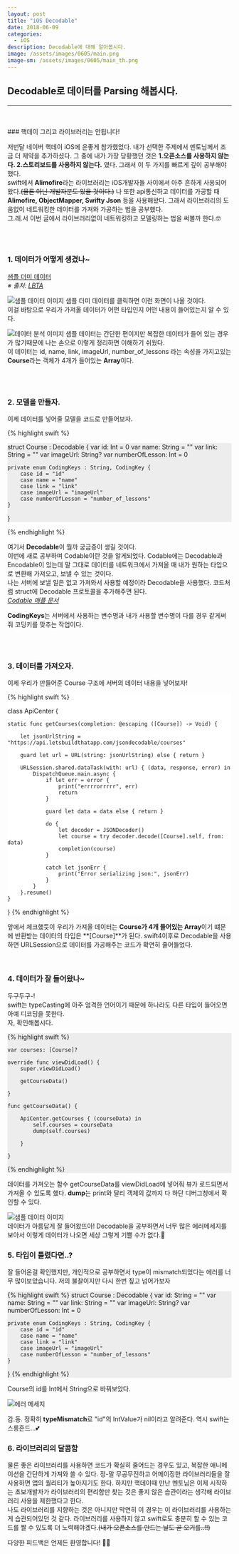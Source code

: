 ```yaml
---
layout: post
title: "iOS Decodable"
date: 2018-06-09
categories:
  - iOS
description: Decodable에 대해 알아봅시다. 
image: /assets/images/0605/main.png
image-sm: /assets/images/0605/main_th.png
---
```



## Decodable로 데이터를 Parsing 해봅시다.
---


<br/>
<br/>
### 핵데이 그리고 라이브러리는 안됩니다!

저번달 네이버 핵데이 iOS에 운좋게 참가했었다. 내가 선택한 주제에서 멘토님께서 조금 더 제약을 추가하셨다. 그 중에 내가 가장 당황했던 것은 **1.오픈소스를 사용하지 않는다. 2.스토리보드를 사용하지 않는다.** 였다. 그래서 이 두 가지를 빠르게 깊이 공부해야 했다.  
swift에서 **Alimofire**라는 라이브러리는 iOS개발자들 사이에서 아주 흔하게 사용되어왔다.~~(물론 아닌 개발자분도 있을 것이다.)~~ 나 또한 api통신하고 데이터를 가공할 때 **Alimofire, ObjectMapper, Swifty Json** 등을 사용해왔다. 그래서 라이브러리의 도움없이 네트워킹한 데이터를 가져와 가공하는 법을 공부했다.  
그.래.서 이번 글에서 라이브러리없이 네트워킹하고 모델링하는 법을 써볼까 한다.🤓

  
<br />
<br />


### 1. 데이터가 어떻게 생겼나~      


[샘플 더미 데이터](https://api.letsbuildthatapp.com/jsondecodable/courses)  
*※ 출처: [LBTA](https://www.letsbuildthatapp.com/)*  
  

![샘플 데이터 이미지](/assets/images/0605/dummy.png)
샘플 더미 데이터를 클릭하면 이런 화면이 나올 것이다.  
이걸 바탕으로 우리가 가져올 데이터가 어떤 타입인지 어떤 내용이 들어있는지 알 수 있다.  

  
![데이터 분석 이미지](/assets/images/0605/courseArray..jpeg)
샘플 데이터는 간단한 편이지만 복잡한 데이터가 들어 있는 경우가 많기때문에 나는 손으로 이렇게 정리하면 이해하기 쉬웠다.  
이 데이터는 id, name, link, imageUrl, number_of_lessons 라는 속성을 가지고있는 **Course**라는 객체가 4개가 들어있는 **Array**이다.

  
  
<br />
<br />
  
  
### 2. 모델을 만들자.  
  
이제 데이터를 넣어줄 모델을 코드로 만들어보자.


{% highlight swift %}
<div style="background-color: #EDEDED">
struct Course : Decodable {
    var id: Int = 0
    var name: String = ""
    var link: String = ""
    var imageUrl: String?
    var numberOfLesson: Int = 0
    
    private enum CodingKeys : String, CodingKey {
        case id = "id"
        case name = "name"
        case link = "link"
        case imageUrl = "imageUrl"
        case numberOfLesson = "number_of_lessons"
    }
}
</div>
{% endhighlight %}


여기서 **Decodable**이 뭘까 궁금증이 생길 것이다.  
이번에 새로 공부하며 Codable이란 것을 알게되었다. Codable에는 Decodable과 Encodable이 있는데 말 그대로 데이터를 네트워크에서 가져올 때 내가 원하는 타입으로 변환해 가져오고, 보낼 수 있는 것이다.  
나는 서버에 보낼 일은 없고 가져와서 사용할 예정이라 Decodable을 사용했다. 코드처럼 struct에 Decodable 프로토콜을 추가해주면 된다.  
*[Codable 애플 문서](https://www.letsbuildthatapp.com/)*  
  
**CodingKeys**는 서버에서 사용하는 변수명과 내가 사용할 변수명이 다를 경우 같게써줘 코딩키를 맞추는 작업이다.



<br />
<br />

### 3. 데이터를 가져오자.  
 
  
이제 우리가 만들어준 Course 구조에 서버의 데이터 내용을 넣어보자!  
  
  
<div style="background-color: white">
{% highlight swift %}

class ApiCenter {
    
    static func getCourses(completion: @escaping ([Course]) -> Void) {
        
        let jsonUrlString = "https://api.letsbuildthatapp.com/jsondecodable/courses"
        
        guard let url = URL(string: jsonUrlString) else { return }
        
        URLSession.shared.dataTask(with: url) { (data, response, error) in
            DispatchQueue.main.async {
                if let err = error {
                    print("errrrorrrrr", err)
                    return
                }
                
                guard let data = data else { return }
                
                do {
                    let decoder = JSONDecoder()
                    let course = try decoder.decode([Course].self, from: data)
                    completion(course)
                }
                    
                catch let jsonErr {
                    print("Error serializing json:", jsonErr)
                }
            }
        }.resume()
    }
}
{% endhighlight %}  
</div>

  
앞에서 체크했듯이 우리가 가져올 데이터는 **Course가 4개 들어있는 Array**이기 떄문에 반환받는 데이터의 타입은 **[Course]**가 된다.
swift4이후로 Decodable을 사용하면 URLSession으로 데이터를 가공해주는 코드가 확연히 줄어들었다.  

<br />

  
### 4. 데이터가 잘 들어왔나~
  
두구두구-!  
swift는 typeCasting에 아주 엄격한 언어이기 때문에 하나라도 다른 타입이 들어오면 아예 디코딩을 못한다.  
자, 확인해봅시다.  
  
<div style="background-color: #EDEDED">
{% highlight swift %}

    var courses: [Course]?

    override func viewDidLoad() {
        super.viewDidLoad()
        
        getCourseData()

    }
    
    func getCourseData() {
        
        ApiCenter.getCourses { (courseData) in
            self.courses = courseData
            dump(self.courses)
            
        }
        
    }
    

{% endhighlight %}  
</div>  

  
데이터를 가져오는 함수 getCourseData를 viewDidLoad에 넣어줘 뷰가 로드되면서 가져올 수 있도록 했다. **dump**는 print와 달리 객체의 값까지 다 하단 디버그창에서 확인할 수 있다.
  
  
![샘플 데이터 이미지](/assets/images/0605/dump.png)  
데이터가 아름답게 잘 들어왔뜨아! Decodable을 공부하면서 너무 많은 에러메세지를 보아서 이렇게 데이터가 나오면 세상 그렇게 기쁠 수가 없다.🤩  
  
    
    
    
### 5. 타입이 틀렸다면..?  
  
잘 들어온걸 확인했지만, 개인적으로 공부하면서 type이 mismatch되었다는 에러를 너무 많이보았습니다. 저의 불찰이지만 다시 한번 짚고 넘어가보자  
  
<div style="background-color: #EDEDED">
{% highlight swift %}
struct Course : Decodable {
    var id: String = ""
    var name: String = ""
    var link: String = ""
    var imageUrl: String?
    var numberOfLesson: Int = 0
    
    private enum CodingKeys : String, CodingKey {
        case id = "id"
        case name = "name"
        case link = "link"
        case imageUrl = "imageUrl"
        case numberOfLesson = "number_of_lessons"
    }
}
{% endhighlight %}
</div>  
  
Course의 id를 Int에서 String으로 바꿔보았다.  
  
![에러 메세지](/assets/images/0605/error.png)  


감.동. 정확히 **typeMismatch**로 "id"의 IntValue가 nil이라고 알려준다. 역시 swift는 스릉흔드...💕    

  
  
  
  
    
### 6. 라이브러리의 달콤함
  
물론 좋은 라이브러리를 사용하면 코드가 확실히 줄어드는 경우도 있고, 복잡한 애니메이션을 간단하게 가져와 쓸 수 있다. 정-말 무공무진하고 어메이징한 라이브러리들을 잘 사용하면 앱의 퀄리티가 높아지기도 한다. 하지만 핵데이때 만난 멘토님은 이제 시작하는 초보개발자가 라이브러리의 편리함만 찾는 것은 좋지 않은 습관이라는 생각해 라이브러리 사용을 제한했다고 한다.    
나도 라이브러리를 지향하는 것은 아니지만 막연히 이 경우는 이 라이브러리를 사용하는게 습관되어있던 것 같다. 라이브러리를 사용하지 않고 swift로도 충분히 할 수 있는 코드를 짤 수 있도록 더 노력해야겠다.~~(내가 오픈소스를 만드는 날도 곧 오기를..!!)~~  
  
  
다양한 피드백은 언제든 환영합니다! 🤟🏻
  
    


<br />


